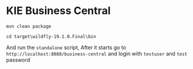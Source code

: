 # KIE Business Central

```
mvn clean package
```

```
cd target\wildfly-19.1.0.Final\bin
```

And run the `standalone` script, After it starts go to `http://localhost:8080/business-central` and login with `testuser` and `test` password
